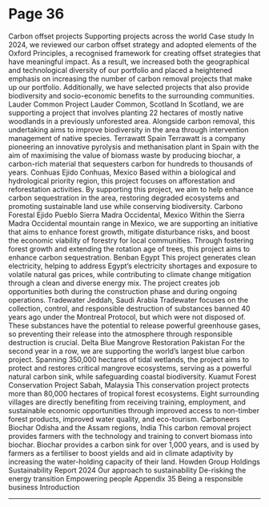 # Page 36

Carbon offset projects
Supporting projects 
across the world
Case study
In 2024, we reviewed our carbon offset 
strategy and adopted elements of 
the Oxford Principles, a recognised 
framework for creating offset strategies 
that have meaningful impact. As a result, 
we increased both the geographical and 
technological diversity of our portfolio 
and placed a heightened emphasis 
on increasing the number of carbon 
removal projects that make up our 
portfolio. Additionally, we have selected 
projects that also provide biodiversity 
and socio-economic benefits to the 
surrounding communities. 
Lauder Common Project
Lauder Common, Scotland
In Scotland, we are supporting a project that 
involves planting 22 hectares of mostly native 
woodlands in a previously unforested area. 
Alongside carbon removal, this undertaking 
aims to improve biodiversity in the area 
through intervention management of 
native species.
Terrawatt 
Spain
Terrawatt is a company pioneering an 
innovative pyrolysis and methanisation plant 
in Spain with the aim of maximising the value 
of biomass waste by producing biochar, a 
carbon-rich material that sequesters carbon 
for hundreds to thousands of years.
Conhuas
Ejido Conhuas, Mexico
Based within a biological and hydrological 
priority region, this project focuses on 
afforestation and reforestation activities. 
By supporting this project, we aim to help 
enhance carbon sequestration in the 
area, restoring degraded ecosystems 
and promoting sustainable land use while 
conserving biodiversity. 
Carbono Forestal Ejido Pueblo
Sierra Madra Occidental, Mexico
Within the Sierra Madra Occidental mountain 
range in Mexico, we are supporting an 
initiative that aims to enhance forest 
growth, mitigate disturbance risks, and 
boost the economic viability of forestry 
for local communities. Through fostering 
forest growth and extending the rotation 
age of trees, this project aims to enhance 
carbon sequestration. 
Benban
Egypt
This project generates clean electricity, 
helping to address Egypt’s electricity 
shortages and exposure to volatile natural 
gas prices, while contributing to climate 
change mitigation through a clean and 
diverse energy mix. The project creates job 
opportunities both during the construction 
phase and during ongoing operations. 
Tradewater 
Jeddah, Saudi Arabia
Tradewater focuses on the collection, control, 
and responsible destruction of substances 
banned 40 years ago under the Montreal 
Protocol, but which were not disposed of. 
These substances have the potential to 
release powerful greenhouse gases, so 
preventing their release into the atmosphere 
through responsible destruction is crucial.
Delta Blue Mangrove Restoration 
Pakistan
For the second year in a row, we are 
supporting the world’s largest blue carbon 
project. Spanning 350,000 hectares of tidal 
wetlands, the project aims to protect and 
restores critical mangrove ecosystems, 
serving as a powerful natural carbon sink, 
while safeguarding coastal biodiversity.
Kuamut Forest Conservation Project
Sabah, Malaysia
This conservation project protects more 
than 80,000 hectares of tropical forest 
ecosystems. Eight surrounding villages are 
directly benefiting from receiving training, 
employment, and sustainable economic 
opportunities through improved access to 
non-timber forest products, improved water 
quality, and eco-tourism. 
Carboneers Biochar
Odisha and the Assam regions, India
This carbon removal project provides farmers 
with the technology and training to convert 
biomass into biochar. Biochar provides a 
carbon sink for over 1,000 years, and is used 
by farmers as a fertiliser to boost yields and 
aid in climate adaptivity by increasing the 
water-holding capacity of their land.
Howden Group Holdings
Sustainability Report 2024
Our approach to sustainability
De-risking the energy transition
Empowering people 
Appendix
35
Being a responsible business
Introduction


---